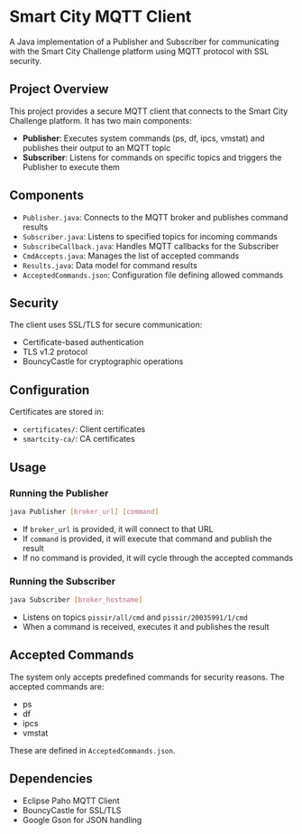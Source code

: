 # Smart City MQTT Client

A Java implementation of a Publisher and Subscriber for communicating with the Smart City Challenge platform using MQTT protocol with SSL security.

## Project Overview

This project provides a secure MQTT client that connects to the Smart City Challenge platform. It has two main components:

- **Publisher**: Executes system commands (ps, df, ipcs, vmstat) and publishes their output to an MQTT topic
- **Subscriber**: Listens for commands on specific topics and triggers the Publisher to execute them

## Components

- `Publisher.java`: Connects to the MQTT broker and publishes command results
- `Subscriber.java`: Listens to specified topics for incoming commands
- `SubscribeCallback.java`: Handles MQTT callbacks for the Subscriber
- `CmdAccepts.java`: Manages the list of accepted commands
- `Results.java`: Data model for command results 
- `AcceptedCommands.json`: Configuration file defining allowed commands

## Security

The client uses SSL/TLS for secure communication:
- Certificate-based authentication
- TLS v1.2 protocol
- BouncyCastle for cryptographic operations

## Configuration

Certificates are stored in:
- `certificates/`: Client certificates 
- `smartcity-ca/`: CA certificates

## Usage

### Running the Publisher

```bash
java Publisher [broker_url] [command]
```

- If `broker_url` is provided, it will connect to that URL
- If `command` is provided, it will execute that command and publish the result
- If no command is provided, it will cycle through the accepted commands

### Running the Subscriber

```bash
java Subscriber [broker_hostname]
```

- Listens on topics `pissir/all/cmd` and `pissir/20035991/1/cmd`
- When a command is received, executes it and publishes the result

## Accepted Commands

The system only accepts predefined commands for security reasons. The accepted commands are:
- ps
- df
- ipcs
- vmstat

These are defined in `AcceptedCommands.json`.

## Dependencies

- Eclipse Paho MQTT Client
- BouncyCastle for SSL/TLS
- Google Gson for JSON handling
